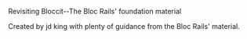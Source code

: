 Revisiting Bloccit--The Bloc Rails' foundation material

Created by jd king with plenty of guidance from the Bloc Rails' material.